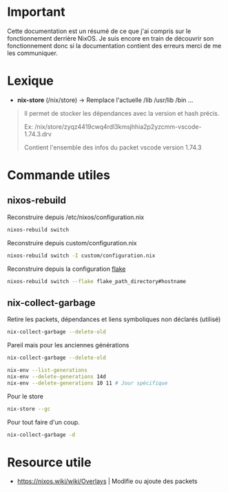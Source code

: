 # Important

Cette documentation est un résumé de ce que j'ai compris sur le fonctionnement derrière NixOS.
Je suis encore en train de découvrir son fonctionnement donc si la documentation contient des erreurs merci de me les communiquer.

# Lexique

- **nix-store** (/nix/store) -> Remplace l'actuelle /lib /usr/lib /bin ...

> Il permet de stocker les dépendances avec la version et hash précis. 
>
> Ex: /nix/store/zyqz4419cwq4rdl3kmsjhhia2p2yzcmm-vscode-1.74.3.drv
>
> Contient l'ensemble des infos du packet vscode version 1.74.3

# Commande utiles

## nixos-rebuild

Reconstruire depuis /etc/nixos/configuration.nix
```bash
nixos-rebuild switch
```

Reconstruire depuis custom/configuration.nix
```bash
nixos-rebuild switch -I custom/configuration.nix
```

Reconstruire depuis la configuration [flake](./flake/HOME.md)
```bash
nixos-rebuild switch --flake flake_path_directory#hostname
```

## nix-collect-garbage

Retire les packets, dépendances et liens symboliques non déclarés (utilisé)
```bash
nix-collect-garbage --delete-old
```

Pareil mais pour les anciennes générations
```bash
nix-collect-garbage --delete-old
```

```bash
nix-env --list-generations
nix-env --delete-generations 14d
nix-env --delete-generations 10 11 # Jour spécifique
```

Pour le store
```bash
nix-store --gc
```

Pour tout faire d'un coup.
```bash
nix-collect-garbage -d
```

# Resource utile

- https://nixos.wiki/wiki/Overlays | Modifie ou ajoute des packets